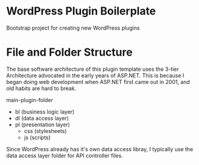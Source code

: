 # WordPress Plugin Boilerplate
Bootstrap project for creating new WordPress plugins

# File and Folder Structure
The base software architecture of this plugin template uses the 3-tier Architecture advocated in the early years of ASP.NET. This is because I began doing web development when ASP.NET first came out in 2001, and old habits are hard to break.

main-plugin-folder
  - bl (business logic layer)
  - dl (data access layer)
  - pl (presentation layer)
    - css (stylesheets)
    - js (scripts)
    
Since WordPress already has it's own data access libray, I typically use the data access layer folder for API controller files.
